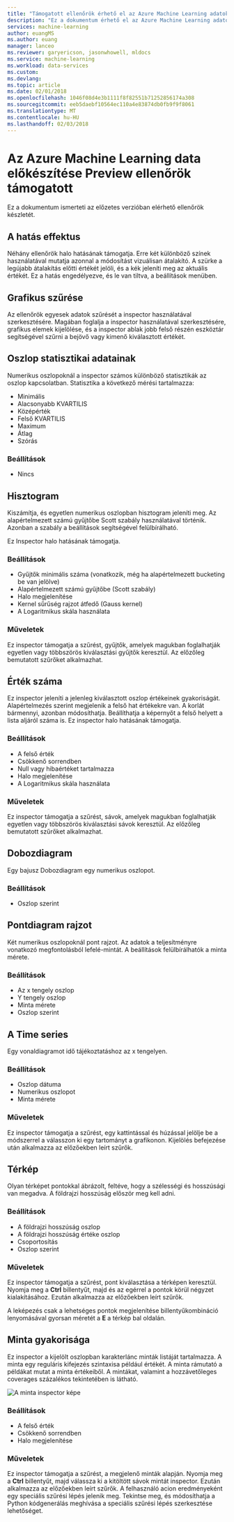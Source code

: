 ```yaml
---
title: "Támogatott ellenőrök érhető el az Azure Machine Learning adatok előkészítése |} Microsoft Docs"
description: "Ez a dokumentum érhető el az Azure Machine Learning adatok előkészítése ellenőrök teljes listáját tartalmazza."
services: machine-learning
author: euangMS
ms.author: euang
manager: lanceo
ms.reviewer: garyericson, jasonwhowell, mldocs
ms.service: machine-learning
ms.workload: data-services
ms.custom: 
ms.devlang: 
ms.topic: article
ms.date: 02/01/2018
ms.openlocfilehash: 1046f08d4e3b1111f8f82551b71252856174a308
ms.sourcegitcommit: eeb5daebf10564ec110a4e83874db0fb9f9f8061
ms.translationtype: MT
ms.contentlocale: hu-HU
ms.lasthandoff: 02/03/2018
---
```

# <a name="supported-inspectors-for-the-azure-machine-learning-data-preparation-preview"></a>Az Azure Machine Learning data előkészítése Preview ellenőrök támogatott
Ez a dokumentum ismerteti az előzetes verzióban elérhető ellenőrök készletét.

## <a name="the-halo-effect"></a>A hatás effektus 
Néhány ellenőrök halo hatásának támogatja. Erre két különböző színek használatával mutatja azonnal a módosítást vizuálisan átalakító. A szürke a legújabb átalakítás előtti értékét jelöli, és a kék jeleníti meg az aktuális értékét. Ez a hatás engedélyezve, és le van tiltva, a beállítások menüben.

## <a name="graphical-filtering"></a>Grafikus szűrése 
Az ellenőrök egyesek adatok szűrését a inspector használatával szerkesztésére. Magában foglalja a inspector használatával szerkesztésére, grafikus elemek kijelölése, és a inspector ablak jobb felső részén eszköztár segítségével szűrni a bejövő vagy kimenő kiválasztott értékét. 

## <a name="column-statistics"></a>Oszlop statisztikai adatainak
Numerikus oszlopoknál a inspector számos különböző statisztikák az oszlop kapcsolatban. Statisztika a következő mérési tartalmazza: 
- Minimális
- Alacsonyabb KVARTILIS
- Középérték
- Felső KVARTILIS
- Maximum
- Átlag
- Szórás


### <a name="options"></a>Beállítások 
- Nincs

## <a name="histogram"></a>Hisztogram 
Kiszámítja, és egyetlen numerikus oszlopban hisztogram jeleníti meg. Az alapértelmezett számú gyűjtőbe Scott szabály használatával történik. Azonban a szabály a beállítások segítségével felülbírálható.

Ez Inspector halo hatásának támogatja.


### <a name="options"></a>Beállítások
- Gyűjtők minimális száma (vonatkozik, még ha alapértelmezett bucketing be van jelölve)
- Alapértelmezett számú gyűjtőbe (Scott szabály) 
- Halo megjelenítése
- Kernel sűrűség rajzot átfedő (Gauss kernel) 
- A Logaritmikus skála használata


### <a name="actions"></a>Műveletek
Ez inspector támogatja a szűrést, gyűjtők, amelyek magukban foglalhatják egyetlen vagy többszörös kiválasztási gyűjtők keresztül. Az előzőleg bemutatott szűrőket alkalmazhat.

## <a name="value-counts"></a>Érték száma
Ez inspector jeleníti a jelenleg kiválasztott oszlop értékeinek gyakoriságát. Alapértelmezés szerint megjelenik a felső hat értékekre van. A korlát bármennyi, azonban módosíthatja. Beállíthatja a képernyőt a felső helyett a lista aljáról száma is. Ez inspector halo hatásának támogatja.

### <a name="options"></a>Beállítások 
- A felső érték
- Csökkenő sorrendben
- Null vagy hibaértéket tartalmazza
- Halo megjelenítése
- A Logaritmikus skála használata


### <a name="actions"></a>Műveletek 
Ez inspector támogatja a szűrést, sávok, amelyek magukban foglalhatják egyetlen vagy többszörös kiválasztási sávok keresztül. Az előzőleg bemutatott szűrőket alkalmazhat.

## <a name="box-plot"></a>Dobozdiagram 
Egy bajusz Dobozdiagram egy numerikus oszlopot.

### <a name="options"></a>Beállítások 
- Oszlop szerint

## <a name="scatter-plot"></a>Pontdiagram rajzot
Két numerikus oszlopoknál pont rajzot. Az adatok a teljesítményre vonatkozó megfontolásból lefelé-mintát. A beállítások felülbírálhatók a minta mérete.

### <a name="options"></a>Beállítások  
- Az x tengely oszlop
- Y tengely oszlop
- Minta mérete
- Oszlop szerint


## <a name="time-series"></a>A Time series
Egy vonaldiagramot idő tájékoztatáshoz az x tengelyen.

### <a name="options"></a>Beállítások
- Oszlop dátuma
- Numerikus oszlopot
- Minta mérete


### <a name="actions"></a>Műveletek
Ez inspector támogatja a szűrést, egy kattintással és húzással jelölje be a módszerrel a válasszon ki egy tartományt a grafikonon. Kijelölés befejezése után alkalmazza az előzőekben leírt szűrők.


## <a name="map"></a>Térkép 
Olyan térképet pontokkal ábrázolt, feltéve, hogy a szélességi és hosszúsági van megadva. A földrajzi hosszúság először meg kell adni.

### <a name="options"></a>Beállítások
- A földrajzi hosszúság oszlop
- A földrajzi hosszúság értéke oszlop
- Csoportosítás
- Oszlop szerint


### <a name="actions"></a>Műveletek
Ez inspector támogatja a szűrést, pont kiválasztása a térképen keresztül. Nyomja meg a **Ctrl** billentyűt, majd és az egérrel a pontok körül négyzet kialakításához. Ezután alkalmazza az előzőekben leírt szűrők.

A leképezés csak a lehetséges pontok megjelenítése billentyűkombináció lenyomásával gyorsan méretét a **E** a térkép bal oldalán.


## <a name="pattern-frequency"></a>Minta gyakorisága 

Ez inspector a kijelölt oszlopban karakterlánc minták listáját tartalmazza. A minta egy reguláris kifejezés szintaxisa például értékét. A minta rámutató a példákat mutat a minta értékeiből. A mintákat, valamint a hozzávetőleges coverages százalékos tekintetében is látható.

![A minta inspector képe](media/data-prep-appendix4-supported-inspectors/PatternInspectorProductNumber.png)

### <a name="options"></a>Beállítások
- A felső érték
- Csökkenő sorrendben
- Halo megjelenítése

### <a name="actions"></a>Műveletek
Ez inspector támogatja a szűrést, a megjelenő minták alapján. Nyomja meg a **Ctrl** billentyűt, majd válassza ki a kitöltött sávok mintát inspector. Ezután alkalmazza az előzőekben leírt szűrők. A felhasználó acion eredményeként egy speciális szűrési lépés jelenik meg. Tekintse meg, és módosíthatja a Python kódgenerálás meghívása a speciális szűrési lépés szerkesztése lehetőséget.
